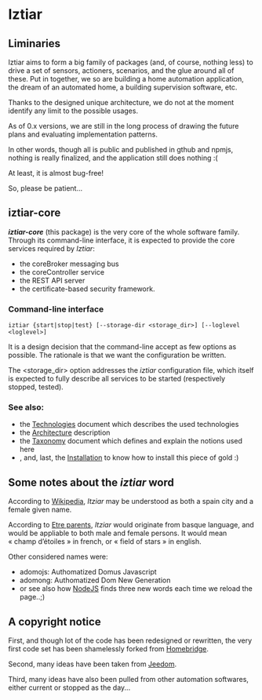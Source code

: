 # Iztiar

## Liminaries

Iztiar aims to form a big family of packages (and, of course, nothing less) to drive a set of sensors, actioners, scenarios, and the glue around all of these.
Put in together, we so are building a home automation application, the dream of an automated home, a building supervision software, etc.

Thanks to the designed unique architecture, we do not at the moment identify any limit to the possible usages.

As of 0.x versions, we are still in the long process of drawing the future plans and evaluating implementation patterns.

In other words, though all is public and published in gthub and npmjs, nothing is really finalized, and the application still does nothing :( 
	
At least, it is almost bug-free!

So, please be patient...

## iztiar-core

___iztiar-core___ (this package) is the very core of the whole software family. Through its command-line interface, it is expected to provide the core services required by _Iztiar_:

- the coreBroker messaging bus
- the coreController service
- the REST API server
- the certificate-based security framework.

### Command-line interface

```shell
iztiar {start|stop|test} [--storage-dir <storage_dir>] [--loglevel <loglevel>]
```

It is a design decision that the command-line accept as few options as possible. The rationale is that we want the configuration be written.

The <storage_dir> option addresses the _iztiar_ configuration file, which itself is expected to fully describe all services to be started (respectively stopped, tested).

### See also:

- the [Technologies](./docs/Technologies.md) document which describes the used technologies
- the [Architecture](./docs/Architecture.md) description
- the [Taxonomy](./docs/Taxonomy.md) document which defines and  explain the notions used here
- , and, last, the [Installation](./docs/Installation.md) to know how to install this piece of gold :)

## Some notes about the _iztiar_ word

According to [Wikipedia](https://en.wikipedia.org/), _Itziar_ may be understood as both a spain city and a female given name.

According to [Etre parents](https://etreparents.com/30-prenoms-sans-genre/), _Itziar_ would originate from basque language, and would be appliable to both male and female persons. It would mean «&nbsp;champ d’étoiles&nbsp;» in french, or «&nbsp;field of stars&nbsp;» in english.

Other considered names were:

- adomojs: Authomatized Domus Javascript
- adomong: Authomatized Dom New Generation
- or see also how [NodeJS](https://nodejs.com) finds three new words each time we reload the page..;)

## A copyright notice

First, and though lot of the code has been redesigned or rewritten, the very first code set has been shamelessly forked from [Homebridge](https://github.com/homebridge).

Second, many ideas have been taken from [Jeedom](https://www.jeedom.com/site/en/index.html).

Third, many ideas have also been pulled from other automation softwares, either current or stopped as the day...
